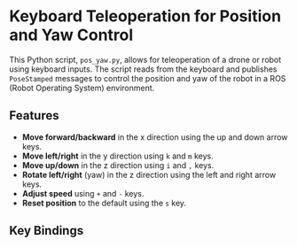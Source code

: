 # Keyboard Teleoperation for Position and Yaw Control

This Python script, `pos_yaw.py`, allows for teleoperation of a drone or robot using keyboard inputs. The script reads from the keyboard and publishes `PoseStamped` messages to control the position and yaw of the robot in a ROS (Robot Operating System) environment.

## Features

- **Move forward/backward** in the x direction using the up and down arrow keys.
- **Move left/right** in the y direction using `k` and `m` keys.
- **Move up/down** in the z direction using `i` and `,` keys.
- **Rotate left/right** (yaw) in the z direction using the left and right arrow keys.
- **Adjust speed** using `+` and `-` keys.
- **Reset position** to the default using the `s` key.

## Key Bindings

